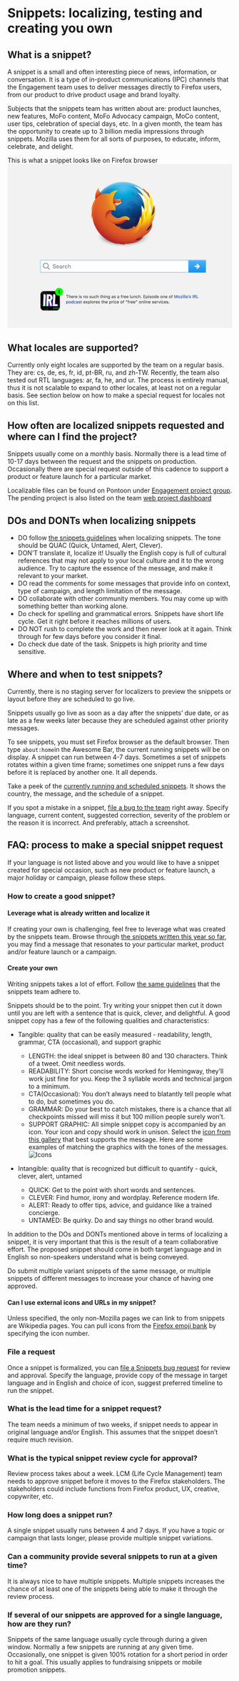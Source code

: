 # Snippets: localizing, testing and creating you own

## What is a snippet?

A snippet is a small and often interesting piece of news, information, or conversation. It is a type of in-product communications (IPC) channels that the Engagement team uses to deliver messages directly to Firefox users, from our product to drive product usage and brand loyalty.

Subjects that the snippets team has written about are: product launches, new features, MoFo content, MoFo Advocacy campaign, MoCo content, user tips, celebration of special days, etc. In a given month, the team has the opportunity to create up to 3 billion media impressions through snippets. Mozilla uses them for all sorts of purposes, to educate, inform, celebrate, and delight.

This is what a snippet looks like on Firefox browser ![snippet](/assets/images/webprojects/snippets/snippet_fx_example.png)

## What locales are supported?

Currently only eight locales are supported by the team on a regular basis. They are: cs, de, es, fr, id, pt-BR, ru, and zh-TW. Recently, the team also tested out RTL languages: ar, fa, he, and ur. The process is entirely manual, thus it is not scalable to expand to other locales, at least not on a regular basis. See section below on how to make a special request for locales not on this list.

## How often are localized snippets requested and where can I find the project?

Snippets usually come on a monthly basis. Normally there is a lead time of 10-17 days between the request and the snippets on production. Occasionally there are special request outside of this cadence to support a product or feature launch for a particular market.

Localizable files can be found on Pontoon under [Engagement project group](https://pontoon.mozilla.org/projects/engagement/). The pending project is also listed on the team [web project dashboard](https://l10n.mozilla-community.org/webdashboard/)

## DOs and DONTs when localizing snippets

* DO follow [the snippets guidelines](https://goo.gl/nEhdt4) when localizing snippets. The tone should be QUAC (Quick, Untamed, Alert, Clever).
* DON’T translate it, localize it! Usually the English copy is full of cultural references that may not apply to your local culture and it to the wrong audience. Try to capture the essence of the message, and make it relevant to your market.
* DO read the comments for some messages that provide info on context, type of campaign, and length limitation of the message.
* DO collaborate with other community members. You may come up with something better than working alone.
* Do check for spelling and grammatical errors. Snippets have short life cycle. Get it right before it reaches millions of users.
* DO NOT rush to complete the work and then never look at it again. Think through for few days before you consider it final.
* Do check due date of the task. Snippets is high priority and time sensitive.

## Where and when to test snippets?

Currently, there is no staging server for localizers to preview the snippets or layout before they are scheduled to go live.

Snippets usually go live as soon as a day after the snippets’ due date, or as late as a few weeks later because they are scheduled against other priority messages.

To see snippets, you must set Firefox browser as the default browser. Then type `about:home`in the Awesome Bar, the current running snippets will be on display. A snippet can run between 4-7 days. Sometimes a set of snippets rotates within a given time frame; sometimes one snippet runs a few days before it is replaced by another one. It all depends.

Take a peek of the [currently running and scheduled snippets](https://snippets.mozilla.com/).  It shows the country, the message, and the schedule of a snippet.

If you spot a mistake in a snippet, [file a bug to the team](https://bugzilla.mozilla.org/enter_bug.cgi?product=Snippets&component=Service) right away. Specify language, current content, suggested correction, severity of the problem or the reason it is incorrect. And preferably, attach a screenshot.

## FAQ: process to make a special snippet request

If your language is not listed above and you would like to have a snippet created for special occasion, such as new product or feature launch, a major holiday or campaign, please follow these steps.

### How to create a good snippet?

#### Leverage what is already written and localize it

If creating your own is challenging, feel free to leverage what was created by the snippets team. Browse through [the snippets written this year so far](https://github.com/mozilla-l10n/engagement-l10n/tree/master/en-US/snippets/2017), you may find a message that resonates to your particular market, product and/or feature launch or a campaign.

#### Create your own

Writing snippets takes a lot of effort. Follow [the same guidelines](https://docs.google.com/presentation/d/1-rR32aMK60u6EvHvRCyINI0J_KH0_shbD_jbPqF_VUI/edit#slide=id.g1632693f0a_0_21) that the snippets team adhere to.

Snippets should be to the point. Try writing your snippet then cut it down until you are left with a sentence that is quick, clever, and delightful. A good snippet copy has a few of the following qualities and characteristics:

* Tangible: quality that can be easily measured - readability, length, grammar, CTA (occasional), and support graphic
  * LENGTH: the ideal snippet is between 80 and 130 characters. Think of a tweet. Omit needless words.
  * READABILITY: Short concise words worked for Hemingway, they’ll work just fine for you. Keep the 3 syllable words and technical jargon to a minimum.
  * CTA(Occasional): You don’t always need to blatantly tell people what to do, but sometimes you do.
  * GRAMMAR: Do your best to catch mistakes, there is a chance that all checkpoints missed will miss it but 100 million people surely won’t.
  * SUPPORT GRAPHIC: All simple snippet copy is accompanied by an icon. Your icon and copy should work in unison. Select the [icon from this gallery](https://drive.google.com/drive/folders/0Bz48kfsl_32OMkhVakFobXZ2MFk) that best supports the message. Here are some examples of matching the graphics with the tones of the messages.
    ![Icons](/assets/images/webprojects/snippets/snippet_w_icon_examples_png)

* Intangible: quality that is recognized but difficult to quantify - quick, clever, alert, untamed

  * QUICK: Get to the point with short words and sentences.
  * CLEVER: Find humor, irony and wordplay. Reference modern life.
  * ALERT: Ready to offer tips, advice, and guidance like a trained concierge.
  * UNTAMED: Be quirky. Do and say things no other brand would.

In addition to the DOs and DONTs mentioned above in terms of localizing a snippet, it is very important that this is the result of a team collaborative effort. The proposed snippet should come in both target language and in English so non-speakers understand what is being conveyed.

Do submit multiple variant snippets of the same message, or multiple snippets of different messages to increase your chance of having one approved.

#### Can I use external icons and URLs in my snippet?

Unless specified, the only non-Mozilla pages we can link to from snippets are Wikipedia pages. You can pull icons from the [Firefox emoji bank](http://mozilla.github.io/fxemoji/dist/FirefoxEmoji/index.html) by specifying the icon number.

### File a request

Once a snippet is formalized, you can [file a Snippets bug request](https://bugzilla.mozilla.org/enter_bug.cgi?product=Snippets&component=Service) for review and approval. Specify the language, provide copy of the message in target language and in English and choice of icon, suggest preferred timeline to run the snippet.

### What is the lead time for a snippet request?

The team needs a minimum of two weeks, if snippet needs to appear in original language and/or English. This assumes that the snippet doesn’t require much revision.

### What is the typical snippet review cycle for approval?

Review process takes about a week. LCM (Life Cycle Management) team needs to approve snippet before it moves to the Firefox stakeholders. The stakeholders could include functions from Firefox product, UX, creative, copywriter, etc.

### How long does a snippet run?

A single snippet usually runs between 4 and 7 days. If you have a topic or campaign that lasts longer, please provide multiple snippet variations.

### Can a community provide several snippets to run at a given time?

It is always nice to have multiple snippets. Multiple snippets increases the chance of at least one of the snippets being able to make it through the review process.

### If several of our snippets are approved for a single language, how are they run?  

Snippets of the same language usually cycle through during a given window. Normally a few snippets are running at any given time. Occasionally, one snippet is given 100% rotation for a short period in order to hit a goal. This usually applies to fundraising snippets or mobile promotion snippets.
